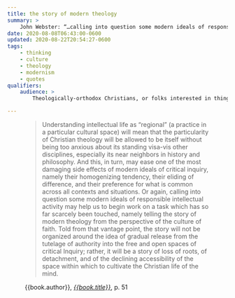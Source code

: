 ```yaml
---
title: the story of modern theology
summary: >
    John Webster: “…calling into question some modern ideals of responsible intellectual activity may help us to begin work on a task which has so far scarcely been touched, namely telling the story of modern theology from the perspective of the culture of faith.”
date: 2020-08-08T06:43:00-0600
updated: 2020-08-22T20:54:27-0600
tags:
    - thinking
    - culture
    - theology
    - modernism
    - quotes
qualifiers:
    audience: >
        Theologically-orthodox Christians, or folks interested in things that theologically-orthodox Christians think.

---
```


<figure class='quotation'>

> Understanding intellectual life as “regional” (a practice in a particular cultural space) will mean that the particularity of Christian theology will be allowed to be itself without being too anxious about its standing visa-vis other disciplines, especially its near neighbors in history and philosophy. And this, in turn, may ease one of the most damaging side effects of modern ideals of critical inquiry, namely their homogenizing tendency, their eliding of difference, and their preference for what is common across all contexts and situations. Or again, calling into question some modern ideals of responsible intellectual activity may help us to begin work on a task which has so far scarcely been touched, namely telling the story of modern theology from the perspective of the culture of faith. Told from that vantage point, the story will not be organized around the idea of gradual release from the tutelage of authority into the free and open spaces of critical Inquiry; rather, it will be a story of loss of roots, of detachment, and of the declining accessibility of the space within which to cultivate the Christian life of the mind.

<figcaption>{{book.author}}, <a href="{{book.link}}"><cite>{{book.title}}</cite></a>, p. 51</figcaption>

</figure>
